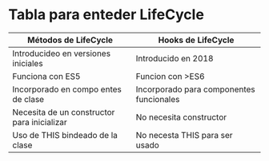 # Tabla para enteder LifeCycle

|Métodos de LifeCycle|Hooks de LifeCycle|
| ------------------ | ---------------- |
| Introducideo en versiones iniciales | Introducido en 2018 |
| Funciona con ES5 | Funcion con >ES6 |
| Incorporado en compo entes de clase| Incorporado para componentes funcionales |
| Necesita de un constructor para inicializar | No necesita constructor |
| Uso de THIS bindeado de la clase | No necesta THIS para ser usado |